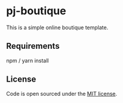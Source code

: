 # pj-boutique

This is a simple online boutique template.

## Requirements
npm / yarn install


## License

Code is open sourced under the [MIT license](LICENSE.md).